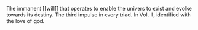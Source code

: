 The immanent [[will]] that operates to enable the univers to exist and evolke towards its destiny. The third impulse in every triad. In Vol. II, identified with the love of god.